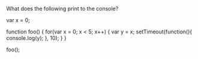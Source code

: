 What does the following print to the console?

var x = 0;

function foo() {
    for(var x = 0; x < 5; x++) {
        var y = x;
        setTimeout(function(){
            console.log(y);
        }, 10);
    }
}

foo();
